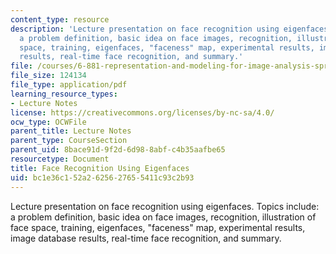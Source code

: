 ```yaml
---
content_type: resource
description: 'Lecture presentation on face recognition using eigenfaces. Topics include:
  a problem definition, basic idea on face images, recognition, illustration of face
  space, training, eigenfaces, "faceness" map, experimental results, image database
  results, real-time face recognition, and summary.'
file: /courses/6-881-representation-and-modeling-for-image-analysis-spring-2005/bc1e36c152a2625627655411c93c2b93_l02.pdf
file_size: 124134
file_type: application/pdf
learning_resource_types:
- Lecture Notes
license: https://creativecommons.org/licenses/by-nc-sa/4.0/
ocw_type: OCWFile
parent_title: Lecture Notes
parent_type: CourseSection
parent_uid: 8bace91d-9f2d-6d98-8abf-c4b35aafbe65
resourcetype: Document
title: Face Recognition Using Eigenfaces
uid: bc1e36c1-52a2-6256-2765-5411c93c2b93
---
```

Lecture presentation on face recognition using eigenfaces. Topics include: a problem definition, basic idea on face images, recognition, illustration of face space, training, eigenfaces, "faceness" map, experimental results, image database results, real-time face recognition, and summary.